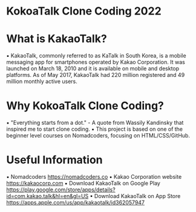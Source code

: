 # KokoaTalk Clone Coding 2022

# What is KakaoTalk?

▪ KakaoTalk, commonly referred to as KaTalk in South Korea, is a mobile messaging app for smartphones operated by Kakao Corporation. It was launched on March 18, 2010 and it is available on mobile and desktop platforms. As of May 2017, KakaoTalk had 220 million registered and 49 million monthly active users.

# Why KokoaTalk Clone Coding?

▪ "Everything starts from a dot." - A quote from Wassily Kandinsky that inspired me to start clone coding.
▪ This project is based on one of the beginner level courses on Nomadcoders, focusing on HTML/CSS/GitHub.

# Useful Information

▪ Nomadcoders https://nomadcoders.co
▪ Kakao Corporation website https://kakaocorp.com
▪ Download KakaoTalk on Google Play https://play.google.com/store/apps/details?id=com.kakao.talk&hl=en&gl=US
▪ Download KakaoTalk on App Store https://apps.apple.com/us/app/kakaotalk/id362057947
